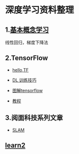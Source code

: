 # 深度学习资料整理

## 1.[基本概念学习](learn1.html)

线性回归，梯度下降法

## 2.TensorFlow

 - [hello,TF](http://python.jobbole.com/87513)


 - [DL 训练技巧](http://mp.weixin.qq.com/s/q-psFtF04KotBf6i6dQwvA)

 - [图解tensorflow](http://www.cnblogs.com/yao62995/p/5773142.html)

 - [教程](http://www.jianshu.com/p/67977f1fa535)
 
## 3.阅面科技系列文章

 - [SLAM][1]

## [learn2](learn2.html)


[1]: https://mp.weixin.qq.com/s?__biz=MzAwNjcyOTIwNA==&mid=2659250045&idx=1&sn=f86b340ec9cc5eefda71506b2d889381&chksm=807cb3e6b70b3af0daead08298f284f8a03079c2a8afe5138367f6f331cd7bcbd0497034928f&scene=0&key=45a133efa5d737f79932a8a84a9075f4c84ef22b5b60dc27104f2842689a79e8789d39b9415112288ec530eef09b3ad72615fcbb80d5f4bb9ecfbf50a94580825ef37b0b5da9a98e83501ecfe443d0e1&ascene=0&uin=MTUyNzA5MjMyMg%3D%3D&devicetype=iMac+MacBookPro12%2C1+OSX+OSX+10.12+build(16A323)&version=11020201&pass_ticket=WPifhJAVBSKS29KPZ8UTgIJdm%2FCTQbhy9nYiAduaJofo6QBvB6Tm2pjflkq17nTt "SLAM"